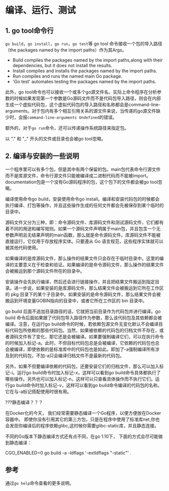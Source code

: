 ﻿# 编译、运行、测试 #

## 1. go tool命令行 ##

`go build`，`go install`，`go run`，`go test`等 go tool 命令接收一个包的导入路径（the packages named by the import paths）作为其Args。

* Build compiles the packages named by the import paths,along with their dependencies, but it does not install the results.
* Install compiles and installs the packages named by the import paths.
* Run compiles and runs the named main Go package.
* 'Go test' automates testing the packages named by the import paths.

此外，go tool命令也可以接收一个或多个go源文件名。实际上命令程序在分析参数的时候如果发现第一个参数是Go源码文件而不是代码包导入路径，则会在内部生成一个虚拟代码包，这个虚拟代码包的导入路径和名称都会是command-line-arguments。对于包内有多个相互引用关系的源文件来说，当传递的go源文件缺少时，会报`command-line-arguments Undefined`的错误。

额外的，对于`go run`命令，还可以传递操作系统路径来指定包。

以 "." 和 "_" 开头的文件或目录也会被go tool忽略。

## 2. 编译与安装的一些说明 ##

一个程序里可以有多个包，但是其中有两个保留的包。main包代表命令行源文件而不是库源文件，命令行源文件只能被编译成二进制代码而不能被import。documentation包是一个没有Go源码程序的包，这个包下的文件都会被go tool忽略。

编译使用命令go build，安装使用命令go install。编译和安装代码包的时候都会执行编译、打包等操作，并且这些操作生成的任何文件都会先被保存到某个临时的目录中。

源码文件又分为三种，即：命令源码文件、库源码文件和测试源码文件，它们都有着不同的用途和编写规则。如果一个源码文件声明属于main包，并且包含一个无参数声明且无结果声明的main函数，那么就是命令源码文件。库源码文件不能被直接运行，它仅用于存放程序实体。只要遵从 Go 语言规范，这些程序实体就可以被其他代码使用。

如果编译的是库源码文件，那么操作的结果文件只会存在于临时目录中。这里的编译的主要意义在于检查和验证。如果编译的是命令源码文件，那么操作的结果文件会被搬运到那个源码文件所在的目录中。

安装操作会先执行编译，然后还会进行链接操作，并且把结果文件搬运到指定目录。进一步说，如果安装的是库源码文件，那么结果文件会被搬运到它所在工作区的 pkg 目录下的某个子目录中。如果安装的是命令源码文件，那么结果文件会被搬运到环境变量GOBIN指向的目录中，或者它所在工作区的 bin 目录中。

go build 后面不追加目录路径的话，它就把当前目录作为代码包并进行编译。go build 命令后面如果跟了代码包导入路径作为参数，那么该代码包及其依赖都会被编译。注意，在运行go build命令的时候，若依赖包源文件无变化默认不会编译目标代码包所依赖的那些代码包。当然，如果被依赖的代码包的归档文件不存在，或者源码文件有了变化，那它还是会被编译。如果要强制编译它们，可以在执行命令的时候加入标记-a。此时，不但目标代码包总是会被编译，它依赖的代码包也总会被编译，即使依赖的是标准库中的代码包也是如此。即加了-a强制编译所有涉及到的代码包，不加-a只会编译归档文件不是最新的代码包。

另外，如果不但要编译依赖的代码包，还要安装它们的归档文件，那么可以加入标记-i。运行go build命令时加入标记-x，这样可以看到go build命令具体都执行了哪些操作。另外也可以加入标记-n，这样可以只查看具体操作而不执行它们。运行go build命令时加入标记-v，这样可以看到go build命令编译的代码包的名称。它在与-a标记搭配使用时很有用。

???静态编译？？？

在Docker化的今天， 我们经常需要静态编译一个Go程序，以便方便放在Docker容器中。 即使你没有引用其它的第三方包，只是在程序中使用了标准库net,你也会发现你编译后的程序依赖glibc,这时候你需要glibc-static库，并且静态连接。

不同的Go版本下静态编译方式还有点不同，在go 1.10下， 下面的方式会尽可能做到静态编译：

CGO_ENABLED=0 go build -a -ldflags '-extldflags "-static"' .

## 参考 ##

通过`go help`命令查看的更多说明。